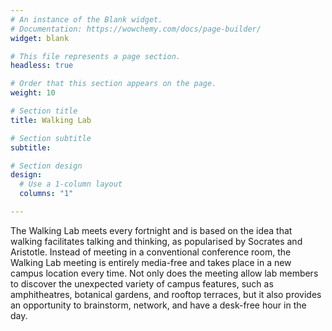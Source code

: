 ```yaml
---
# An instance of the Blank widget.
# Documentation: https://wowchemy.com/docs/page-builder/
widget: blank

# This file represents a page section.
headless: true

# Order that this section appears on the page.
weight: 10

# Section title
title: Walking Lab

# Section subtitle
subtitle:

# Section design
design:
  # Use a 1-column layout
  columns: "1"

---
```


The Walking Lab meets every fortnight and is based on the idea that walking facilitates talking and thinking, as popularised by Socrates and Aristotle. Instead of meeting in a conventional conference room, the Walking Lab meeting is entirely media-free and takes place in a new campus location every time. Not only does the meeting allow lab members to discover the unexpected variety of campus features, such as amphitheatres, botanical gardens, and rooftop terraces, but it also provides an opportunity to brainstorm, network, and have a desk-free hour in the day.
